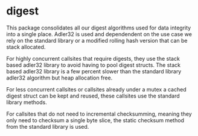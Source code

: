 # digest

This package consolidates all our digest algorithms used for data integrity into a single place.  Adler32 is used and dependendent on the use case we rely on the standard library or a modified rolling hash version that can be stack allocated.

For highly concurrent callsites that require digests, they use the stack based adler32 library to avoid having to pool digest structs.  The stack based adler32 library is a few percent slower than the standard library adler32 algorithm but heap allocation free.

For less concurrent callsites or callsites already under a mutex a cached digest struct can be kept and reused, these callsites use the standard library methods.

For callsites that do not need to incremental checksumming, meaning they only need to checksum a single byte slice, the static checksum method from the standard library is used.
